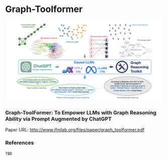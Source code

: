 # Graph-Toolformer

![framework](./figures/framework.png)

### Graph-ToolFormer: To Empower LLMs with Graph Reasoning Ability via Prompt Augmented by ChatGPT

Paper URL: http://www.ifmlab.org/files/paper/graph_toolformer.pdf

### References

```
TBD
```

